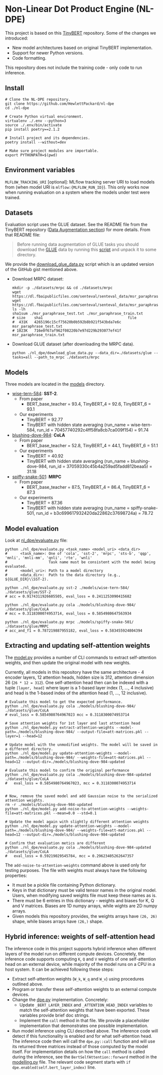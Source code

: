 # Non-Linear Dot Product Engine (NL-DPE)

This project is based on this [TinyBERT](https://github.com/huawei-noah/Pretrained-Language-Model/blob/master/TinyBERT) repository.
Some of the changes we introduced:

- New model architectures based on original TinyBERT implementation.
- Support for newer Python versions.
- Code formatting.

This repository does not include the training code - only code to run inference.

## Install

```shell
# Clone the NL-DPE repository.
git clone https://github.com/HewlettPackard/nl-dpe
cd ./nl-dpe

# Create Python virtual environment.
virtualenv ./.env --python=3
source ./.env/bin/activate
pip install poetry==2.1.2

# Install project and its dependencies.
poetry install --without=dev

# Make sure project modules are importable.
export PYTHONPATH=$(pwd)
```

## Environment variables

`MLFLOW_TRACKING_URI` \[optional\]: MLflow tracking server URI to load models from (when model URI is `mlflow:{MLFLOW_RUN_ID}`).
This only works now when running evaluation on a system where the models under test were trained.

## Datasets

Evaluation script uses the GLUE dataset. See the README file from the TinyBERT repository ([Data Augmentation section](https://github.com/huawei-noah/Pretrained-Language-Model/tree/master/TinyBERT#data-augmentation)) for more details. From that README file:

> Before running data augmentation of GLUE tasks you should download the [GLUE](https://gluebenchmark.com/tasks) data by running this [script](https://gist.github.com/W4ngatang/60c2bdb54d156a41194446737ce03e2e) and unpack it to some directory.

We provide the [download_glue_data.py](./nl_dpe/download_glue_data.py) script which is an updated version of the
GitHub gist mentioned above.

- Download MRPC dataset:

  ```shell
  mkdir -p ./datasets/mrpc && cd ./datasets/mrpc
  wget https://dl.fbaipublicfiles.com/senteval/senteval_data/msr_paraphrase_train.txt
  wget https://dl.fbaipublicfiles.com/senteval/senteval_data/msr_paraphrase_test.txt
  ls -lh
  sha1sum ./msr_paraphrase_test.txt ./msr_paraphrase_train.txt
  # size    sha1                                       file
  #  431K   4265196c15cf75620b0b592b8b921f543bda7e6c   msr_paraphrase_test.txt
  # 1023K   716e0f67af962f08220b7e97d229b293077ef41f   msr_paraphrase_train.txt
  ```

- Download GLUE dataset (after downloading the MRPC data).

  ```shell
  python ./nl_dpe/download_glue_data.py --data_dir=./datasets/glue --tasks=all --path_to_mrpc ./datasets/mrpc
  ```

## Models

Three models are located in the [models](./models/) directory.

- [wise-tern-584](./models/wise-tern-584/): **SST-2**.
  - From paper
    - BERT_base_teacher = 93.4, TinyBERT_4 = 92.6, TinyBERT_6 = 93.1
  - Our experiments
    - TinyBERT = 92.77
    - TinyBERT with hidden state averaging (run_name = wise-tern-584, run_id = 70457740292c4ff58fa8cb7ca009f154) = 91.74
- [blushing-dove-984](./models/blushing-dove-984/): **CoLA**
  - From paper
    - BERT_base_teacher = 52.8, TinyBERT_4 = 44.1, TinyBERT_6 = 51.1
  - Our experiments
    - TinyBERT = 40.92
    - TinyBERT with hidden state averaging (run_name = blushing-dove-984, run_id = 37059330c45b4a259ad5fadd812beaa5) = 31.18
- [spiffy-snake-501](./models/spiffy-snake-501/): **MRPC**
  - From paper
    - BERT_base_teacher = 87.5, TinyBERT_4 = 86.4, TinyBERT_6 = 87.3
  - Our experiments
    - TinyBERT = 87.36
    - TinyBERT with hidden state averaging (run_name = spiffy-snake-501, run_id = b3c699617932420da22862c37698724a) = 78.72

## Model evaluation

Look at [nl_dpe/evaluate.py](./nl_dpe/evaluate.py) file:

```shell
python ./nl_dpe/evaluate.py <task_name> <model_uri> <data_dir>
#      <task_name>: One of 'cola', 'sst-2', 'mrpc', 'sts-b', 'qqp', 'mnli', 'mnli-mm', 'qnli', 'rte', 'wnli'
#                   Task name must be consistent with the model being evaluated.
#      <model_uri>: Path to a model directory
#      <data_dir>:  Path to the data directory (e.g., ${GLUE_DIR}\\SST-2).
```

```shell
python ./nl_dpe/evaluate.py sst-2 ./models/wise-tern-584/ ./datasets/glue/SST-2
# acc = 0.9174311926605505, eval_loss = 0.2411253090415682

python ./nl_dpe/evaluate.py cola ./models/blushing-dove-984/ ./datasets/glue/CoLA
# mcc = 0.3118300074953714, eval_loss = 0.5854980647563934

python ./nl_dpe/evaluate.py mrpc ./models/spiffy-snake-501/ ./datasets/glue/MRPC
# acc_and_f1 = 0.787219887955182, eval_loss = 0.583455924804394
```

## Extracting and updating self-attention weights

The [model.py](./nl_dpe/model.py) provides a number of CLI commands to extract self-attention weights, and then update
the original model with new weights.

Currently, all models in this repository have the same architecture - 4 encoder layers, 12 attention heads, hidden size
is 312, attention dimension 26 (`26 * 12 = 312`). One self-attention head then can be indexed with a tuple
`[layer, head]` where layer is a 1-based layer index (1, ..., 4 inclusive) and head is the 1-based index of the 
attention head (1, ..., 12 inclusive).

```shell
# Evaluate this model to get the expected performance.
python ./nl_dpe/evaluate.py cola ./models/blushing-dove-984/ ./datasets/glue/CoLA
# eval_loss = 0.5854980764967023 mcc = 0.3118300074953714

# Save attention weights for 1st layer and last attention head
python ./nl_dpe/model.py extract-attention-weights --model-path=./models/blushing-dove-984/ --output-file=att-matrices.pkl --layer=1 --head=12

# Update model with the unmodified weights. The model will be saved in a different directory.
python ./nl_dpe/model.py update-attention-weights --model-path=./models/blushing-dove-984/ --weights-file=att-matrices.pkl --head=12 --output-dir=./models/blushing-dove-984-updated

# Evaluate this model to confirm the original performance
python ./nl_dpe/evaluate.py cola ./models/blushing-dove-984-updated ./datasets/glue/CoLA
#   eval_loss = 0.5854980764967023, mcc = 0.3118300074953714


# Now, remove the saved model and add Gaussian noise to the serialized attention weights.
rm -r ./models/blushing-dove-984-updated
python ./nl_dpe/model.py add-noise-to-attention-weights --weights-file=att-matrices.pkl --mean=0.0 --std=0.1

# Update the model again with slightly different attention weights
python ./nl_dpe/model.py update-attention-weights --model-path=./models/blushing-dove-984/ --weights-file=att-matrices.pkl --head=12 --output-dir=./models/blushing-dove-984-updated

# Confirm that evaluation metics are different
python ./nl_dpe/evaluate.py cola ./models/blushing-dove-984-updated ./datasets/glue/CoLA
#   eval_loss = 0.59219029545784, mcc = 0.29623405262647357
```

The `add-noise-to-attention-weights` command above is used only for testing purposes. The file with weights must always
have the following properties:

- It must be a pickle file containing Python dictionary.
- Keys in that dictionary must be valid tensor names in the original model. Users, when modifying saved weights file
  must keep these names as is.
- There must be 6 entries in this dictionary - weights and biases for K, Q and V matrices. Biases are 1D numpy arrays,
  while wights are 2D numpy arrays.
- Given models this repository provides, the weights arrays have `(26, 26)` shape, while biases arrays have `(26,)`
  shape.

## Hybrid inference: weights of self-attention head

The inference code in this project supports hybrid inference when different layers of the model run on different compute devices.
Concretely, the inference code supports computing `K`, `Q` and `V` weights of one self-attention head on an external device, while
majority of the model runs on a CPU in a host system. It can be achieved following these steps:

- Extract self-attention weights (`W_k`, `W_q` and `W_v`) using procedures outlined above.
- Program or transfer these self-attention weights to an external compute devices.
- Change the [dpe.py](./nl_dpe/dpe.py) implementation. Concretely:
  - Update `_BERT_LAYER_INDEX` and `_ATTENTION_HEAD_INDEX` variables to match the self-attention weights that have been exported. These variables provide brief doc strings.
  - Implement the `call` method in that file. We provide a placeholder implementation that demonstrates one possible implementation.
- Run model inference using CLI described above. The inference code will detect if this functionality is enabled and for what self-attention head. The inference code then will call the `dpe.py::call` function and will use its returned three matrices instead of those computed by the model itself. For implementation details on how the `call` method is called during the inference, see the `BertSelfAttention::forward` method in the  [modelling.py](./transformer/modeling.py) file. The relevant code segment starts with `if dpe.enabled(self.bert_layer_index)` line.
